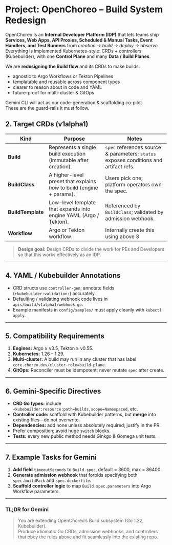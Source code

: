 # Project: **OpenChoreo – Build System Redesign**

OpenChoreo is an **Internal Developer Platform (IDP)** that lets teams ship **Services, Web Apps, API Proxies, Scheduled & Manual Tasks, Event Handlers, and Test Runners** from _creation → build → deploy → observe_.  
Everything is implemented Kubernetes-style: CRDs + controllers (Kubebuilder), with one **Control Plane** and many **Data / Build Planes**.

We are **redesigning the Build flow** and its CRDs to make builds:

* agnostic to Argo Workflows _or_ Tekton Pipelines  
* templatable and reusable across component types  
* clearer to reason about in code and YAML  
* future-proof for multi-cluster & GitOps

Gemini CLI will act as our code-generation & scaffolding co-pilot.  
These are the guard-rails it must follow.

## 2. Target CRDs (v1alpha1)

| Kind | Purpose | Notes |
|------|---------|-------|
| **Build** | Represents a single build execution (immutable after creation). | `spec` references source & parameters; `status` exposes conditions and artifact refs. |
| **BuildClass** | A higher-level preset that explains *how* to build (engine + params). | Users pick one; platform operators own the spec. |
| **BuildTemplate** | Low-level template that expands into engine YAML (Argo / Tekton). | Referenced by `BuildClass`; validated by admission webhook. |
| **Workflow** | Argo or Tekton workflow. | Internally create this using above 3 |

> **Design goal:** Design CRDs to divide the work for PEs and Developers so that this works effectively as an IDP.

---



## 4. YAML / Kubebuilder Annotations

* CRD structs use `controller-gen`; annotate fields (`+kubebuilder:validation:`) accurately.  
* Defaulting / validating webhook code lives in `apis/build/v1alpha1/webhook.go`.  
* Example manifests in `config/samples/` must apply cleanly with `kubectl apply`.

---

## 5. Compatibility Requirements

1. **Engines:** Argo ≥ v3.5, Tekton ≥ v0.55.  
2. **Kubernetes:** 1.26 – 1.29.  
3. **Multi-cluster:** A build may run in any cluster that has label `core.choreo.dev/cluster-role=build-plane`.  
4. **GitOps:** Reconciler must be idempotent; never mutate `spec` after create.

---

## 6. Gemini-Specific Directives

* **CRD Go types:** include `+kubebuilder:resource:path=builds,scope=Namespaced`, etc.  
* **Controller code:** scaffold with Kubebuilder patterns, but **merge** into existing files—do not overwrite.  
* **Dependencies:** add none unless absolutely required; justify in the PR.  
* Prefer composition; avoid huge `switch` blocks.  
* **Tests:** every new public method needs Ginkgo & Gomega unit tests.

---

## 7. Example Tasks for Gemini

1. **Add field** `timeoutSeconds` to `Build.spec`, default = 3600, max = 86400.  
2. **Generate admission webhook** that forbids specifying both `spec.buildPack` and `spec.dockerfile`.  
3. **Scaffold controller logic** to map `Build.spec.parameters` into Argo Workflow parameters.

---

### TL;DR for Gemini

> You are extending OpenChoreo’s Build subsystem (Go 1.22, Kubebuilder).  
> Produce idiomatic Go CRDs, admission webhooks, and controllers that obey the rules above and fit seamlessly into the existing repo.
